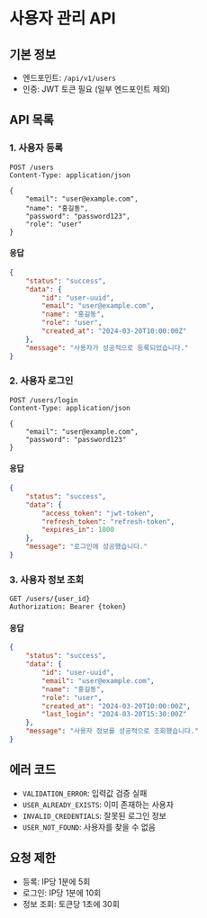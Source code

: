 # 사용자 관리 API

## 기본 정보
- 엔드포인트: `/api/v1/users`
- 인증: JWT 토큰 필요 (일부 엔드포인트 제외)

## API 목록

### 1. 사용자 등록
```http
POST /users
Content-Type: application/json

{
    "email": "user@example.com",
    "name": "홍길동",
    "password": "password123",
    "role": "user"
}
```

#### 응답
```json
{
    "status": "success",
    "data": {
        "id": "user-uuid",
        "email": "user@example.com",
        "name": "홍길동",
        "role": "user",
        "created_at": "2024-03-20T10:00:00Z"
    },
    "message": "사용자가 성공적으로 등록되었습니다."
}
```

### 2. 사용자 로그인
```http
POST /users/login
Content-Type: application/json

{
    "email": "user@example.com",
    "password": "password123"
}
```

#### 응답
```json
{
    "status": "success",
    "data": {
        "access_token": "jwt-token",
        "refresh_token": "refresh-token",
        "expires_in": 1800
    },
    "message": "로그인에 성공했습니다."
}
```

### 3. 사용자 정보 조회
```http
GET /users/{user_id}
Authorization: Bearer {token}
```

#### 응답
```json
{
    "status": "success",
    "data": {
        "id": "user-uuid",
        "email": "user@example.com",
        "name": "홍길동",
        "role": "user",
        "created_at": "2024-03-20T10:00:00Z",
        "last_login": "2024-03-20T15:30:00Z"
    },
    "message": "사용자 정보를 성공적으로 조회했습니다."
}
```

## 에러 코드
- `VALIDATION_ERROR`: 입력값 검증 실패
- `USER_ALREADY_EXISTS`: 이미 존재하는 사용자
- `INVALID_CREDENTIALS`: 잘못된 로그인 정보
- `USER_NOT_FOUND`: 사용자를 찾을 수 없음

## 요청 제한
- 등록: IP당 1분에 5회
- 로그인: IP당 1분에 10회
- 정보 조회: 토큰당 1초에 30회 